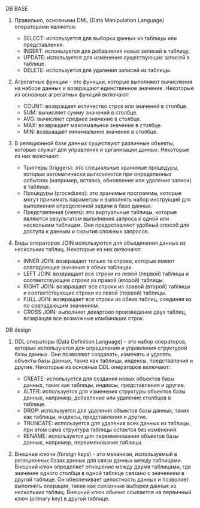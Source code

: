 DB BASE

1. Правильно, основными DML (Data Manipulation Language) операторами являются:
   - SELECT: используется для выборки данных из таблицы или представления.
   - INSERT: используется для добавления новых записей в таблицу.
   - UPDATE: используется для изменения существующих записей в таблице.
   - DELETE: используется для удаления записей из таблицы.

2. Агрегатные функции - это функции, которые выполняют вычисления на наборе данных и возвращают единственное значение. Некоторые из основных агрегатных функций включают:
   - COUNT: возвращает количество строк или значений в столбце.
   - SUM: вычисляет сумму значений в столбце.
   - AVG: вычисляет среднее значение в столбце.
   - MAX: возвращает максимальное значение в столбце.
   - MIN: возвращает минимальное значение в столбце.

3. В реляционной базе данных существуют различные объекты, которые служат для управления и организации данных. Некоторые из них включают:
   - Триггеры (triggers): это специальные хранимые процедуры, которые автоматически выполняются при определенных событиях (например, вставка, обновление или удаление записи) в таблице.
   - Процедуры (procedures): это хранимые программы, которые могут принимать параметры и выполнять набор инструкций для выполнения определенной задачи в базе данных.
   - Представления (views): это виртуальные таблицы, которые являются результатом выполнения запроса к одной или нескольким таблицам. Они предоставляют удобный способ для доступа к данным и скрытия сложных запросов.

4. Виды операторов JOIN используются для объединения данных из нескольких таблиц. Некоторые из них включают:
   - INNER JOIN: возвращает только те строки, которые имеют совпадающие значения в обеих таблицах.
   - LEFT JOIN: возвращает все строки из левой (первой) таблицы и соответствующие строки из правой (второй) таблицы.
   - RIGHT JOIN: возвращает все строки из правой (второй) таблицы и соответствующие строки из левой (первой) таблицы.
   - FULL JOIN: возвращает все строки из обеих таблиц, соединяя их по совпадающим значениям.
   - CROSS JOIN: выполняет декартово произведение двух таблиц, возвращая все возможные комбинации строк.

DB design

1. DDL операторы (Data Definition Language) - это набор операторов, которые используются для определения и управления структурой базы данных. Они позволяют создавать, изменять и удалять объекты базы данных, такие как таблицы, индексы, представления и другие. Некоторые из основных DDL операторов включают:

   - CREATE: используется для создания новых объектов базы данных, таких как таблицы, индексы, представления и другие.
   - ALTER: используется для изменения структуры объектов базы данных, например, добавление или удаление столбцов в таблице.
   - DROP: используется для удаления объектов базы данных, таких как таблицы, индексы, представления и другие.
   - TRUNCATE: используется для удаления всех данных из таблицы, при этом сама структура таблицы остается без изменений.
   - RENAME: используется для переименования объектов базы данных, например, переименование таблицы.

2. Внешние ключи (foreign keys) - это механизм, используемый в реляционных базах данных для связи данных между таблицами. Внешний ключ определяет отношение между двумя таблицами, где значение одного столбца в одной таблице связано с значением в другой таблице. Он обеспечивает целостность данных и позволяет выполнять операции, такие как связанные выборки данных из нескольких таблиц. Внешний ключ обычно ссылается на первичный ключ (primary key) в другой таблице.
